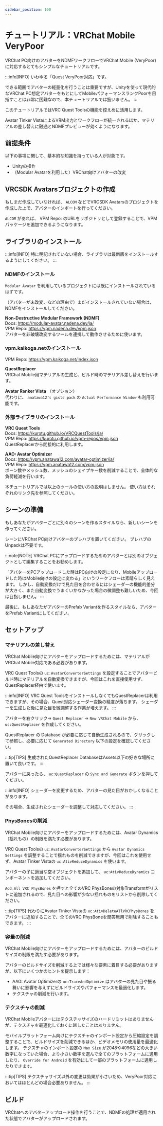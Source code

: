 ```yaml
---
sidebar_position: 100
---
```


# チュートリアル：VRChat Mobile VeryPoor

VRChat PC向けのアバターをNDMFワークフローでVRChat Mobile (VeryPoor) に対応するとてもシンプルなチュートリアルです。

:::info[INFO]
いわゆる「Quest VeryPoor対応」です。

できる範囲でアバターの軽量化を行うことは重要ですが、Unityを使って現代的なVRChat PC想定アバターをもとにしてMobileパフォーマンスランクPoorを目指すことは非常に困難なので、本チュートリアルでは扱いません。
:::

このチュートリアルではVRC Quest Toolsの機能を控えめに活用します。

Avatar Tinker VistaによるVRM出力とワークフローが統一されるほか、マテリアルの差し替えに融通とNDMFプレビューが効くようになります。

## 前提条件

以下の事項に関して、基本的な知識を持っている人が対象です。

- Unityの操作
- （Modular Avatarを利用した）VRChat向けアバターの改変

## VRCSDK Avatarsプロジェクトの作成

もしまだ作成していなければ、 `ALCOM` などでVRCSDK Avatarsのプロジェクトを作成した上で、アバターのインポートを行ってください。

`ALCOM` があれば、 VPM Repo: のURLをリポジトリとして登録することで、VPMパッケージを追加できるようになります。

## ライブラリのインストール

:::info[INFO]
特に明記されていない場合、ライブラリは最新版をインストールするようにしてください。
:::

### NDMFのインストール

`Modular Avatar` を利用しているプロジェクトには既にインストールされているはずです。

（アバターが未改変、などの理由で）まだインストールされていない場合は、NDMFをインストールしてください。

**Non-Destructive Modular Framework (NDMF)**\
Docs: https://modular-avatar.nadena.dev/ja/ \
VPM Repo: https://vpm.nadena.dev/vpm.json \
アバターを非破壊改変するツールを連携して動作させるために使います。

### vpm.kaikoga.netのインストール

VPM Repo: https://vpm.kaikoga.net/index.json

**QuestReplacer**\
VRChat Mobile用マテリアルの生成と、ビルド時のマテリアル差し替えを行います。
 
**Avatar Ranker Vista** （オプション）\
代わりに、 `anatawa12's gists pack` の `Actual Performance Window` も利用可能です。

### 外部ライブラリのインストール

**VRC Quest Tools**\
Docs: https://kurotu.github.io/VRCQuestTools/ja/ \
VPM Repo: https://kurotu.github.io/vpm-repos/vpm.json \
QuestReplacerから間接的に利用します。

**AAO: Avatar Optimizer**\
Docs: https://vpm.anatawa12.com/avatar-optimizer/ja/ \
VPM Repo: https://vpm.anatawa12.com/vpm.json \
ボーン数やメッシュ数、メッシュのシェイプキー数を削減することで、全体的な負荷軽減を行います。

本チュートリアルでは以上のツールの使い方の説明はしません。
使い方はそれぞれのリンク先を参照してください。

## シーンの準備

もしあなたがアバターごとに別々のシーンを作るスタイルなら、新しいシーンを作ってください。

シーンにVRChat PC向けアバターのプレハブを置いてください。
プレハブのUnpackは不要です。

:::note[NOTE]
VRChat PCにアップロードするためのアバターとは別のオブジェクトとして編集することをお勧めします。

「アバターをPCアップロードした時はPC向けの設定になり、Mobileアップロードした時はMobile向けの設定に変わる」というワークフローは素晴らしく見えます。
しかし、自動変換だけで見た目を合わせるにはシェーダーの機能的差分が大きく、また自動変換でうまくいかなかった場合の微調整も難しいため、今回は目指しません。
:::

最後に、もしあなたがアバターのPrefab Variantを作るスタイルなら、アバターをPrefab Variantにしてください。

## セットアップ

### マテリアルの差し替え

VRChat Mobile向けにアバターをアップロードするためには、マテリアルがVRChat Mobile対応である必要があります。

VRC Quest Toolsの `uc:AvatarConverterSettings` を設定することでアバタービルド時にマテリアルを自動変換できますが、今回はこれを直接使用せず、QuestReplacer経由で使います。

:::info[INFO]
VRC Quest ToolsをインストールしなくてもQuestReplacerは利用できますが、その場合、Quest対応シェーダー変換の精度が落ちます。
シェーダーを生成した後に見た目を微調整する作業が増えます。
:::

アバターを右クリック→ `Quest Replacer` → `New VRChat Mobile` から、 `uc:QuestReplacer` を作成してください。

QuestReplacer の Database が必要に応じて自動生成されるので、クリックして参照し、必要に応じて `Generated Directory` 以下の設定を確認してください。

:::tip[TIPS]
生成されたQuestReplacer DatabaseはAssets以下の好きな場所に置いて良いです。
:::

アバターに戻ったら、 `uc:QuestReplacer` の `Sync and Generate` ボタンを押してください。

:::info[INFO]
シェーダーを変更するため、アバターの見た目がおかしくなることがあります。

その場合、生成されたシェーダーを調整して対応してください。
:::

### PhysBonesの削減

VRChat Mobile向けにアバターをアップロードするためには、Avatar Dynamics（揺れもの）の制限を満たす必要があります。

VRC Quest Toolsの `uc:AvatarConverterSettings` から `Avatar Dynamics Settings` を調整することで揺れものを削減できますが、今回はこれを使用せず、Avatar Tinker Vistaの `uc:AtivReduceDynamics` を使います。

アバターの子に適当な空オブジェクトを追加して、 `uc:AtivReduceDynamics` コンポーネントを追加してください。

`Add All VRC PhysBones` を押すと全てのVRC PhysBoneの対象Transformがリストに追加されるので、見た目への影響が少ない揺れものをリストから削除してください。

:::tip[TIPS]
代わりにAvatar Tinker Vistaの `uc:AtivDeleteAllVRCPhysBones` をアバターに追加することで、全てのVRC PhysBoneを問答無用で削除することもできます。
:::

### 容量の削減

VRChat Mobile向けにアバターをアップロードするためには、アバターのビルドサイズの制限を満たす必要があります。

アバターのビルドサイズを削減する上では様々な要素に着目する必要がありますが、以下にいくつかのヒントを提示します：

- AAO: Avatar Optimizerの `uc:TraceAndOptimize` はアバターの見た目や振る舞いに影響を与えずにビルドサイズやパフォーマンスを最適化します。
- テクスチャの削減を行います。

### テクスチャの削減

VRChat Mobileアバターにはテクスチャサイズのハードリミットはありませんが、テクスチャを最適化しておくに越したことはありません。

モバイルプラットフォーム向けにテクスチャのインポート設定から圧縮設定を調整することで、ビルドサイズを削減できるほか、ビデオメモリの使用量を最適化します。
テクスチャのインポート設定の `Max Size` が2048や4096などの大きい数字になっていた場合、より小さい数字を選んで全てのプラットフォームに適用したり、 `Override for Android` を有効にして一部のプラットフォームに適用したりできます。

:::tip[TIPS]
テクスチャサイズ以外の変更は効果が小さいため、VeryPoor対応においてはほとんどの場合必要ありません。
:::

## ビルド

VRChatへのアバターアップロード操作を行うことで、NDMFの処理が適用された状態でアバターがアップロードされます。

